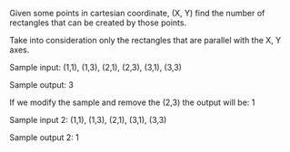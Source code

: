 Given some points in cartesian coordinate, (X, Y) find the number of rectangles that can be created
by those points.

Take into consideration only the rectangles that are parallel with the X, Y axes.

Sample input:
(1,1), (1,3), (2,1), (2,3), (3,1), (3,3)

Sample output: 3

If we modify the sample and remove the (2,3) the output will be: 1

Sample input 2:
(1,1), (1,3), (2,1), (3,1), (3,3)

Sample output 2: 1
